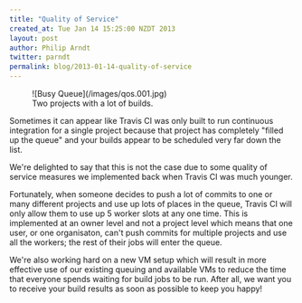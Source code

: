 ```yaml
---
title: "Quality of Service"
created_at: Tue Jan 14 15:25:00 NZDT 2013
layout: post
author: Philip Arndt
twitter: parndt
permalink: blog/2013-01-14-quality-of-service
---
```


<figure class="small right">
  ![Busy Queue](/images/qos.001.jpg)
  <figcaption>Two projects with a lot of builds.</figcaption>
</figure>

Sometimes it can appear like Travis CI was only built to run continuous integration for a single project because that project has completely "filled up the queue" and your builds appear to be scheduled very far down the list.

We're delighted to say that this is not the case due to some quality of service measures we implemented back when Travis CI was much younger.

Fortunately, when someone decides to push a lot of commits to one or many different projects and use up lots of places in the queue, Travis CI will only allow them to use up 5 worker slots at any one time. This is implemented at an owner level and not a project level which means that one user, or one organisaton, can't push commits for multiple projects and use all the workers; the rest of their jobs will enter the queue.

We're also working hard on a new VM setup which will result in more effective use of our existing queuing and available VMs to reduce the time that everyone spends waiting for build jobs to be run.  After all, we want you to receive your build results as soon as possible to keep you happy!
